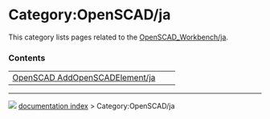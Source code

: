 # Category:OpenSCAD/ja
This category lists pages related to the [OpenSCAD_Workbench/ja](OpenSCAD_Workbench/ja.md).

### Contents

|     |     |     |
| --- | --- | --- |
| [OpenSCAD AddOpenSCADElement/ja](OpenSCAD_AddOpenSCADElement/ja.md) |



---
![](images/Right_arrow.png) [documentation index](../README.md) > Category:OpenSCAD/ja
